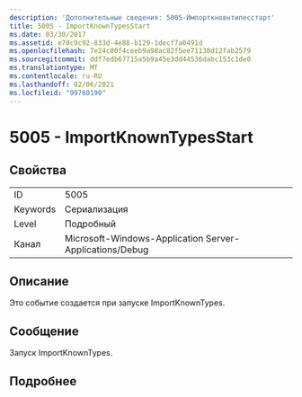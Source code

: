 ```yaml
---
description: 'Дополнительные сведения: 5005-Импорткновнтипесстарт'
title: 5005 - ImportKnownTypesStart
ms.date: 03/30/2017
ms.assetid: e70c9c92-833d-4e88-b129-1decf7a0491d
ms.openlocfilehash: 7e24c00f4ceeb9a98ac82f5ee71138d12fab2579
ms.sourcegitcommit: ddf7edb67715a5b9a45e3dd44536dabc153c1de0
ms.translationtype: MT
ms.contentlocale: ru-RU
ms.lasthandoff: 02/06/2021
ms.locfileid: "99760190"
---
```

# <a name="5005---importknowntypesstart"></a>5005 - ImportKnownTypesStart

## <a name="properties"></a>Свойства  
  
|||  
|-|-|  
|ID|5005|  
|Keywords|Сериализация|  
|Level|Подробный|  
|Канал|Microsoft-Windows-Application Server-Applications/Debug|  
  
## <a name="description"></a>Описание  

 Это событие создается при запуске ImportKnownTypes.  
  
## <a name="message"></a>Сообщение  

 Запуск ImportKnownTypes.  
  
## <a name="details"></a>Подробнее
